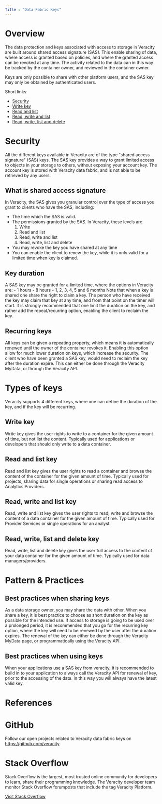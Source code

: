 ```yaml
---
Title : "Data Fabric Keys"
---
```


# Overview 
The data protection and keys associated with access to storage in Veracity are built around shared access signature (SAS). This enable sharing of data, where access is granted based on policies, and where the granted access can be revoked at any time. The activity related to the data can in this way be tracked by the container owner, and reviewed in the container owner.

Keys are only possible to share with other platform users, and the SAS key may only be obtained by authenticated users.


Short links:
- [Security](#security)
- [Write key](#write-key)
- [Read and list](#read-and-list-key)
- [Read, write and list](#read-write-and-list-key)
- [Read, write, list and delete](#read-write-list-and-delete-key)


# Security
All the different keys available in Veracity are of the type "shared access signature" (SAS) keys. The SAS key provides a way to grant limited access to objects in your storage to others, without exposing your account key. The account key is stored with Veracity data fabric, and is not able to be retrieved by any users.

## What is shared access signature
In Veracity, the SAS gives you granular control over the type of access you grant to clients who have the SAS, including:

- The time which the SAS is valid.
- The permissions granted by the SAS. In Veracity, these levels are: 
    1. Write
    2. Read and list
    3. Read, write and list
    4. Read, write, list and delete
- You may revoke the key you have shared at any time
- You can enable the client to renew the key, while it is only valid for a limited time when key is claimed.

[](https://veracitydevtest.blob.core.windows.net/static-documentation/keys-share.PNG)


## Key duration
A SAS key may be granted for a limited time, where the options in Veracity are:
    - 1 hours
    - 8 hours
    - 1, 2, 3, 4, 5 and 6 months
Note that when a key is shared one share the right to claim a key. The person who have received the key may claim that key at any time, and from that point on the timer will start. It is strongly recommended that one limit the duration on the key, and rather add the repeat/recurring option, enabling the client to reclaim the key.

## Recurring keys
All keys can be given a repeating property, which means it is automatically renewed until the owner of the container revokes it. Enabling this option allow for much lower duration on keys, which increase the security. The client who have been granted a SAS key, would need to reclaim the key after the duration expire. This can either be done through the Veracity MyData, or through the Veracity API.



# Types of keys 
Veracity supports 4 different keys, where one can define the duration of the key, and if the key will be recurring.

## Write key
Write key gives the user rights to write to a container for the given amount of time, but not list the content. Typically used for applications or developers that should only write to a data container.

## Read and list key
Read and list key gives the user rights to read a container and browse the content of the container for the given amount of time. Typically used for projects, sharing data for single operations or sharing read access to Analytics Providers.

## Read, write and list key
Read, write and list key gives the user rights to read, write and browse the content of a data container for the given amount of time. Typically used for Provider Services or single operations for an analyst.

## Read, write, list and delete key
Read, write, list and delete key gives the user full access to the content of your data container for the given amount of time. Typically used for data managers/providers. 


# Pattern & Practices 

## Best practices when sharing keys
As a data storage owner, you may share the data with other. When you share a key, it is best practice to choose as short duration on the key as possible for the intended use. If access to storage is going to be used over a prolonged period, it is recommended that you go for the recurring key option, where the key will need to be renewed by the user after the duration expires. The renewal of the key can either be done through the Veracity MyData page, or programmatically using the Veracity API.  

## Best practices when using keys
When your applications use a SAS key from veracity, it is recommended to build in to your application to always call the Veracity API for renewal of key, prior to the accessing of the data. In this way you will always have the latest valid key. 


# References 

# GitHub  
Follow our open projects related to Veracity data fabric keys on https://github.com/veracity

# Stack Overflow
Stack Overflow is the largest, most trusted online community for developers to learn, share their programming knowledge. The Veracity developer team monitor Stack Overflow forumposts that include the tag Veracity Platform.

[Visit Stack Overflow](https://stackoverflow.com/questions/tagged/veracity+platform?mode=all)

 

